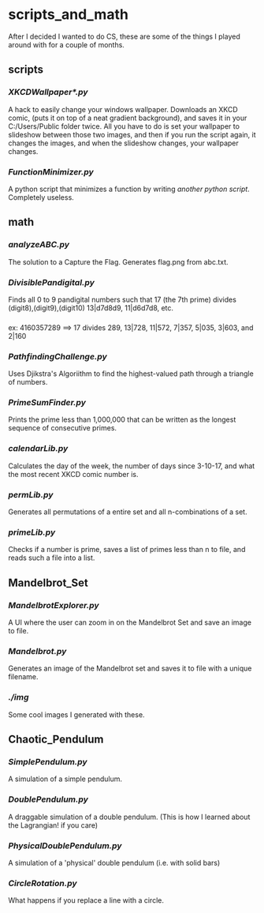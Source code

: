 # scripts_and_math
After I decided I wanted to do CS, these are some of the things I played around with for a couple of months.
## scripts
### _XKCDWallpaper*.py_
A hack to easily change your windows wallpaper. Downloads an XKCD comic, (puts it on top of a neat gradient background), and saves it in your C:/Users/Public folder twice. All you have to do is set your wallpaper to slideshow between those two images, and then if you run the script again, it changes the images, and when the slideshow changes, your wallpaper changes.
### *FunctionMinimizer.py*
A python script that minimizes a function by writing *another python script*. Completely useless.
## math
### *analyzeABC.py*
The solution to a Capture the Flag. Generates flag.png from abc.txt.
### *DivisiblePandigital.py*
Finds all 0 to 9 pandigital numbers such that 17 (the 7th prime) divides (digit8),(digit9),(digit10) 13|d7d8d9, 11|d6d7d8, etc.
###
ex: 4160357289 ==> 17 divides 289, 13|728, 11|572, 7|357, 5|035, 3|603, and 2|160
### *PathfindingChallenge.py*
Uses Djikstra's Algoriithm to find the highest-valued path through a triangle of numbers.
### *PrimeSumFinder.py*
Prints the prime less than 1,000,000 that can be written as the longest sequence of consecutive primes.
### *calendarLib.py*
Calculates the day of the week, the number of days since 3-10-17, and what the most recent XKCD comic number is.
### *permLib.py*
Generates all permutations of a entire set and all n-combinations of a set.
### *primeLib.py*
Checks if a number is prime, saves a list of primes less than n to file, and reads such a file into a list.
## Mandelbrot_Set
### *MandelbrotExplorer.py*
A UI where the user can zoom in on the Mandelbrot Set and save an image to file.
### *Mandelbrot.py*
Generates an image of the Mandelbrot set and saves it to file with a unique filename.
### *./img*
Some cool images I generated with these.
## Chaotic_Pendulum
### *SimplePendulum.py*
A simulation of a simple pendulum.
### *DoublePendulum.py*
A draggable simulation of a double pendulum. (This is how I learned about the Lagrangian! if you care)
### *PhysicalDoublePendulum.py*
A simulation of a 'physical' double pendulum (i.e. with solid bars)
### *CircleRotation.py*
What happens if you replace a line with a circle.
